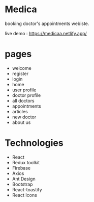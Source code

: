 # Medica
booking doctor's appointments webiste.

live demo : https://medicaa.netlify.app/

# pages 

- welcome 
- register 
- login 
- home 
- user profile 
- doctor profile 
- all doctors 
- appointments
- articles 
- new doctor 
- about us

# Technologies

- React 
- Redux toolkit
- Firebase 
- Axios 
- Ant Design
- Bootstrap 
- React-toastify
- React Icons



